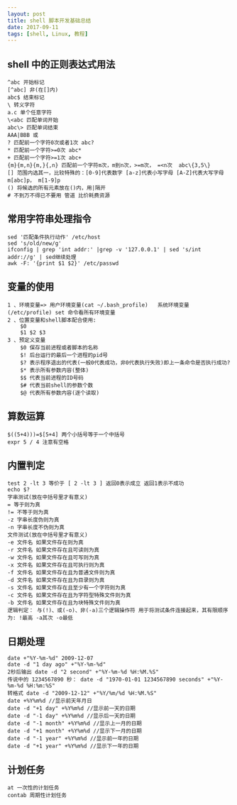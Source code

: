 ```yaml
---
layout: post
title: shell 脚本开发基础总结
date: 2017-09-11
tags: [shell, Linux, 教程]
---
```

## shell 中的正则表达式用法 ##
    ^abc 开始标记
    [^abc] 非(在[]内)
    abc$ 结束标记
    \ 转义字符
    a.c 单个任意字符
    \<abc 匹配单词开始
    abc\> 匹配单词结束
    AAA|BBB 或
    ? 匹配前一个字符0次或者1次 abc?
    * 匹配前一个字符>=0次 abc*
    + 匹配前一个字符>=1次 abc+
    {m}{m,n}{m,}{,n} 匹配前一个字符m次，m到n次，>=m次， =<n次  abc\{3,5\}
    [] 范围内选其一，比较特殊的：[0-9]代表数字 [a-z]代表小写字母 [A-Z]代表大写字母 m[abc]p， m[1-9]p
    () 将候选的所有元素放在()内，用|隔开
    # 不到万不得已不要用 管道 比价耗费资源

## 常用字符串处理指令 ##
    sed '匹配条件执行动作' /etc/host
    sed 's/old/new/g'
    ifconfig | grep 'int addr:' |grep -v '127.0.0.1' | sed 's/int addr://g' | sed继续处理
    awk -F: '{print $1 $2}' /etc/passwd
## 变量的使用 ##
    1 、环境变量=> 用户环境变量(cat ~/.bash_profile)   系统环境变量(/etc/profile) set 命令看所有环境变量
    2 、位置变量和shell脚本配合使用:
        $0
        $1 $2 $3
    3 、预定义变量
        $0 保存当前进程或者脚本的名称
        $! 后台运行的最后一个进程的pid号
        $? 表示程序退出的代表(一般0代表成功，非0代表执行失败)即上一条命令是否执行成功?
        $* 表示所有参数内容(整体)
        $$ 代表当前进程的ID号码
        $# 代表当前shell的参数个数
        $@ 代表所有参数内容(逐个读取)
## 算数运算 ##
    $((5+4)))=$[5+4] 两个小括号等于一个中括号
    expr 5 / 4 注意有空格
## 内置判定 ##
    test 2 -lt 3 等价于 [ 2 -lt 3 ] 返回0表示成立 返回1表示不成功
    echo $?
    字串测试(放在中括号里才有意义)
    = 等于则为真
    != 不等于则为真
    -z 字串长度伪则为真
    -n 字串长度不伪则为真
    文件测试(放在中括号里才有意义)
    -e 文件名 如果文件存在则为真
    -r 文件名 如果文件存在且可读则为真
    -w 文件名 如果文件存在且可写则为真
    -x 文件名 如果文件存在且可执行则为真
    -f 文件名 如果文件存在且为普通文件则为真
    -d 文件名 如果文件存在且为目录则为真
    -s 文件名 如果文件存在且至少有一个字符则为真
    -c 文件名 如果文件存在且为字符型特殊文件则为真
    -b 文件名 如果文件存在且为块特殊文件则为真
    逻辑判定： 与(!)、或(-o)、非(-a)三个逻辑操作符 用于将测试条件连接起来，其有限顺序为: !最高 -a其次 -o最低
## 日期处理 ##
    date +"%Y-%m-%d" 2009-12-07
    date -d "1 day ago" +"%Y-%m-%d"
    2秒后输出 date -d "2 second" +"%Y-%m-%d %H:%M.%S"
    传说中的 1234567890 秒： date -d "1970-01-01 1234567890 seconds" +"%Y-%m-%d %H:%m:%S"
    转格式 date -d "2009-12-12" +"%Y/%m/%d %H:%M.%S"
    date +%Y%m%d //显示前天年月日
    date -d "+1 day" +%Y%m%d //显示前一天的日期
    date -d "-1 day" +%Y%m%d //显示后一天的日期
    date -d "-1 month" +%Y%m%d //显示上一月的日期
    date -d "+1 month" +%Y%m%d //显示下一月的日期
    date -d "-1 year" +%Y%m%d //显示前一年的日期
    date -d "+1 year" +%Y%m%d //显示下一年的日期
## 计划任务 ##
    at 一次性的计划任务
    contab 周期性计划任务